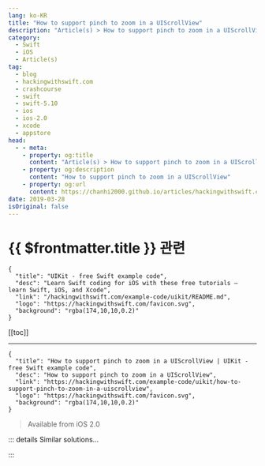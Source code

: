 ```yaml
---
lang: ko-KR
title: "How to support pinch to zoom in a UIScrollView"
description: "Article(s) > How to support pinch to zoom in a UIScrollView"
category:
  - Swift
  - iOS
  - Article(s)
tag: 
  - blog
  - hackingwithswift.com
  - crashcourse
  - swift
  - swift-5.10
  - ios
  - ios-2.0
  - xcode
  - appstore
head:
  - - meta:
    - property: og:title
      content: "Article(s) > How to support pinch to zoom in a UIScrollView"
    - property: og:description
      content: "How to support pinch to zoom in a UIScrollView"
    - property: og:url
      content: https://chanhi2000.github.io/articles/hackingwithswift.com/example-code/uikit/how-to-support-pinch-to-zoom-in-a-uiscrollview.html
date: 2019-03-28
isOriginal: false
---
```


# {{ $frontmatter.title }} 관련

```component VPCard
{
  "title": "UIKit - free Swift example code",
  "desc": "Learn Swift coding for iOS with these free tutorials – learn Swift, iOS, and Xcode",
  "link": "/hackingwithswift.com/example-code/uikit/README.md",
  "logo": "https://hackingwithswift.com/favicon.svg",
  "background": "rgba(174,10,10,0.2)"
}
```

[[toc]]

---

```component VPCard
{
  "title": "How to support pinch to zoom in a UIScrollView | UIKit - free Swift example code",
  "desc": "How to support pinch to zoom in a UIScrollView",
  "link": "https://hackingwithswift.com/example-code/uikit/how-to-support-pinch-to-zoom-in-a-uiscrollview",
  "logo": "https://hackingwithswift.com/favicon.svg",
  "background": "rgba(174,10,10,0.2)"
}
```

> Available from iOS 2.0

<!-- TODO: 작성 -->

<!--
Making a scroll view zoom when you pinch is a multi-step approach, and you need to do all the steps in order for things to work correctly.

First, make sure your scroll view has a maximum zoom scale larger than the default of 1.0. You can change this in Interface Builder if you want, or use the `maximumZoomScale` property in code.

Second, make your view controller the delegate of your scroll view. Again, you can do this in Interface Builder by Ctrl-dragging from the scroll view to your view controller.

Third, make your view controller conform to the `UIScrollViewDelegate` protocol, then add the `viewForZooming(in:)` method, like this:

```swift
func viewForZooming(in scrollView: UIScrollView) -> UIView? {
    return someView
}
```

That's it for code, but make sure you create your layouts consistently – whether you use Auto Layout or not, you need to be careful to [<FontIcon icon="fa-brands fa-apple"/>follow Apple's instructions](https://developer.apple.com/library/ios/technotes/tn2154/_index.html).

-->

::: details Similar solutions…

<!--
/quick-start/swiftui/how-to-handle-pinch-to-zoom-for-views">How to handle pinch to zoom for views 
/quick-start/swiftui/how-to-create-zoom-animations-between-views">How to create zoom animations between views 
/example-code/uikit/how-to-adjust-a-uiscrollview-to-fit-the-keyboard">How to adjust a UIScrollView to fit the keyboard 
/example-code/uikit/how-to-change-the-scroll-indicator-inset-for-a-uiscrollview">How to change the scroll indicator inset for a UIScrollView 
/example-code/libraries/how-to-make-empty-uitableviews-look-more-attractive-using-dznemptydataset">How to make empty UITableViews look more attractive using DZNEmptyDataSet</a>
-->

:::

